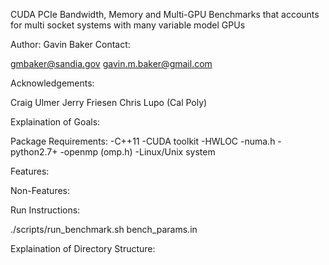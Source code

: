 CUDA PCIe Bandwidth, Memory and Multi-GPU Benchmarks that accounts for multi socket systems with many variable model GPUs

Author: Gavin Baker
Contact:

gmbaker@sandia.gov
gavin.m.baker@gmail.com

Acknowledgements: 

Craig Ulmer
Jerry Friesen
Chris Lupo (Cal Poly)

Explaination of Goals:


Package Requirements:
-C++11
-CUDA toolkit
-HWLOC
-numa.h
-python2.7+
-openmp (omp.h)
-Linux/Unix system

Features:


Non-Features:


Run Instructions:

./scripts/run_benchmark.sh bench_params.in

Explaination of Directory Structure:


